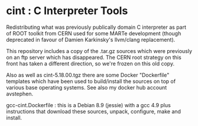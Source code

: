 # cint : C Interpreter Tools

Redistributing what was previously publically domain C interpreter as part of ROOT toolkit from CERN used for some MARTe development (though deprecated in favour of Damien Karkinsky's llvm/clang replacement).

This repository includes a copy of the .tar.gz sources which were previously on an ftp server which has disappeared.   The CERN root strategy on this front has taken a different direction, so we're frozen on this old copy.

Also as well as cint-5.18.00.tgz there are some Docker "Dockerfile" templates which have been used to build/install the sources on top of various base operating systems.   See also my docker hub account avstephen.

gcc-cint.Dockerfile : this is a Debian 8.9 (jessie) with a gcc 4.9 plus instructions that download these sources, unpack, configure, make and install.


